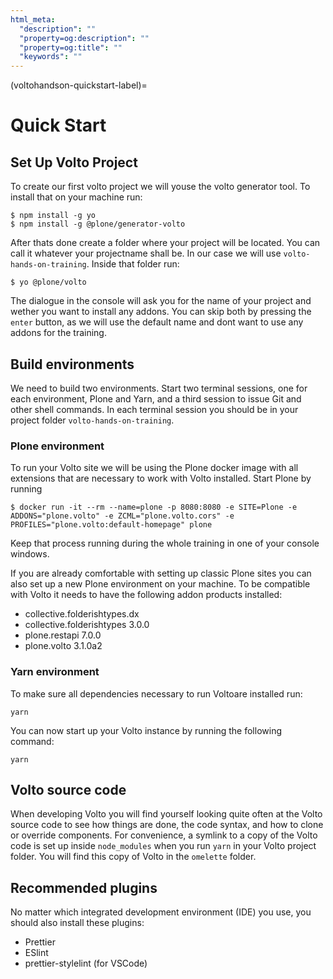 ```yaml
---
html_meta:
  "description": ""
  "property=og:description": ""
  "property=og:title": ""
  "keywords": ""
---
```


(voltohandson-quickstart-label)=

# Quick Start

## Set Up Volto Project


To create our first volto project we will youse the volto generator tool. To install that on your machine run:
```
$ npm install -g yo
$ npm install -g @plone/generator-volto
```

After thats done create a folder where your project will be located. You can call it whatever your projectname shall be. In our case we will use `volto-hands-on-training`. Inside that folder run:
```
$ yo @plone/volto
```
The dialogue in the console will ask you for the name of your project and wether you want to install any addons. You can skip both by pressing the `enter` button, as we will use the default name and dont want to use any addons for the training.


## Build environments

We need to build two environments.
Start two terminal sessions, one for each environment, Plone and Yarn, and a third session to issue Git and other shell commands.
In each terminal session you should be in your project folder `volto-hands-on-training`.

### Plone environment

To run your Volto site we will be using the Plone docker image with all extensions that are necessary to work with Volto installed. Start Plone by running

```shell
$ docker run -it --rm --name=plone -p 8080:8080 -e SITE=Plone -e ADDONS="plone.volto" -e ZCML="plone.volto.cors" -e PROFILES="plone.volto:default-homepage" plone
```

Keep that process running during the whole training in one of your console windows.

If you are already comfortable with setting up classic Plone sites you can also set up a new Plone environment on your machine. To be compatible with Volto it needs to have the following addon products installed:
- collective.folderishtypes.dx
- collective.folderishtypes 3.0.0
- plone.restapi 7.0.0
- plone.volto 3.1.0a2

### Yarn environment

To make sure all dependencies necessary to run Voltoare installed run:

```shell
yarn
```
You can now start up your Volto instance by running the following command:

```shell
yarn
```

## Volto source code

When developing Volto you will find yourself looking quite often at the Volto source code to see how things are done, the code syntax, and how to clone or override components.
For convenience, a symlink to a copy of the Volto code is set up inside `node_modules` when you run `yarn` in your Volto project folder.
You will find this copy of Volto in the `omelette` folder.

## Recommended plugins

No matter which integrated development environment (IDE) you use, you should also install these plugins:

- Prettier
- ESlint
- prettier-stylelint (for VSCode)


